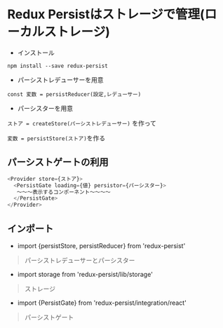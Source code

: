 # Redux Persistはストレージで管理(ローカルストレージ)

- インストール

`npm install --save redux-persist`

- パーシストレデューサーを用意

`const 変数 = persistReducer(設定,レデューサー)`

- パーシスターを用意

`ストア = createStore(パーシストレデューサー)`
を作って

`変数 = persistStore(ストア)`を作る

## パーシストゲートの利用
```js
<Provider store={ストア}>
  <PersistGate loading={値} persistor={パーシスター}>
   〜〜〜表示するコンポーネント〜〜〜〜
  </PersistGate>
</Provider>
```

## インポート
- import {persistStore, persistReducer} from 'redux-persist'
>パーシストレデューサーとパーシスター
- import storage from 'redux-persist/lib/storage'
>ストレージ
- import {PersistGate} from 'redux-persist/integration/react'
>パーシストゲート

